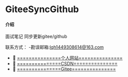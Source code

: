 # GiteeSyncGithub

#### 介绍
面试笔记
同步更新gitee/github

联系方式：
-勘误邮箱:lqh1449308614@163.com
- 🤠 [===============个人网站===============](http://www.jasscical.top/)
- 🤠 [===============CSDN===============](https://blog.csdn.net/qq_41472037?spm=1001.2101.3001.5343)
- 🤠 [===============Gitee===============](https://gitee.com/jasscical/projects)
